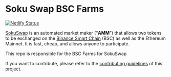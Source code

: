 # Soku Swap BSC Farms

[![Netlify Status](https://api.netlify.com/api/v1/badges/c6ef7e73-4a84-410d-83b0-b89326787dff/deploy-status)](https://app.netlify.com/sites/swap-master/deploys)

[SokuSwap](https://sokuswap.finance/) is an automated market maker (“**AMM**”) that allows two tokens to be exchanged on the [Binance Smart Chain](https://www.binance.org/en/smartChain) (BSC) as well as the Ethereum Mainnet. It is fast, cheap, and allows anyone to participate.

This repo is responsible for the BSC Farms for SokuSwap

If you want to contribute, please refer to the [contributing guidelines](./CONTRIBUTING.md) of this project.